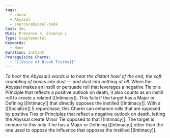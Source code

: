```yaml
---
tags:
  - charm
  - Abyssal
  - source/abyssal-book
Cost: 3m; 
Mins: Presence 4, Essence 1
Type: Supplemental
Keywords:
  - None
Duration: Instant
Prerequisite Charms:
  - "[[Voice of Bleak Truths]]"
---
```

*To hear the Abyssal’s words is to hear the distant howl of the end, the soft crumbling of bones into dust — and dust into nothing at all.*
When the Abyssal makes an instill or persuade roll that leverages a negative Tie or a Principle that reflects a positive outlook on death, it also counts as an instill roll to create a related [[Intimacy]]. This fails if the target has a Major or Defining [[Intimacy]] that directly opposes the instilled [[Intimacy]].
With a [[Socialize]] 5 repurchase, this Charm can enhance rolls that are opposed by positive Ties or Principles that reflect a negative outlook on death, letting the Abyssal create Minor Tie opposed to that [[Intimacy]]. The target is immune to this only if he has a Major or Defining [[Intimacy]] other than the one used to oppose the influence that opposes the instilled [[Intimacy]].